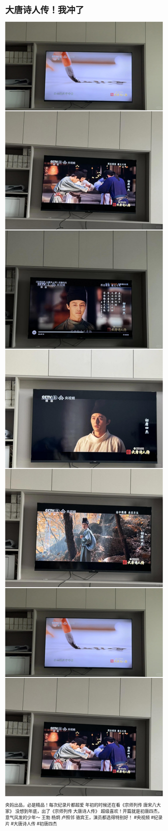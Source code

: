 # 大唐诗人传！我冲了

![](img/79d5ed3b-7154-4acb-9aea-88c5b0cb88f8.jpg)
![](img/474cbf7c-37d9-4fe2-b0d1-1d8b95738262.jpg)
![](img/d8e33483-8e61-486d-988f-0787a03754ba.jpg)
![](img/144bbe43-6518-45f6-91eb-f4116b0bb180.jpg)
![](img/d6d25977-8132-4137-8520-e3a12b412020.jpg)
![](img/aa365863-a055-426f-8116-7fc112fada1d.jpg)
![](img/d1084597-01ef-4cb7-a2ab-cce9aa41a4ff.jpg)

央妈出品，必是精品！每次纪录片都超爱
年初的时候还在看《宗师列传 唐宋八大家》
没想到年底，出了《宗师列传 大唐诗人传》
超级喜欢！开篇就是初唐四杰，意气风发的少年～
王勃 杨炯 卢照邻 骆宾王，演员都选得特别好！
#央视频 #纪录片 #大唐诗人传 #初唐四杰